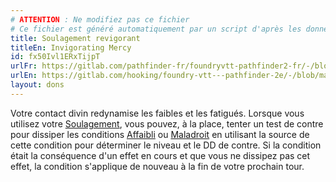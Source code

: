 ```yaml
---
# ATTENTION : Ne modifiez pas ce fichier
# Ce fichier est généré automatiquement par un script d'après les données du module Foundry VTT officiel et de sa traduction
title: Soulagement revigorant
titleEn: Invigorating Mercy
id: fx50Ivl1ERxTijpT
urlFr: https://gitlab.com/pathfinder-fr/foundryvtt-pathfinder2-fr/-/blob/master/data/feats/fx50Ivl1ERxTijpT.htm
urlEn: https://gitlab.com/hooking/foundry-vtt---pathfinder-2e/-/blob/master/packs/data/feats.db/invigorating-mercy.json
layout: dons
---
```

Votre contact divin redynamise les faibles et les fatigués. Lorsque vous utilisez votre [Soulagement](soulagement.html), vous pouvez, à la place, tenter un test de contre pour dissiper les conditions [Affaibli](../conditions/affaibli.html) ou [Maladroit](../conditions/maladroit.html) en utilisant la source de cette condition pour déterminer le niveau et le DD de contre. Si la condition était la conséquence d'un effet en cours et que vous ne dissipez pas cet effet, la condition s'applique de nouveau à la fin de votre prochain tour.
